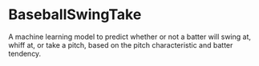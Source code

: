 # BaseballSwingTake
A machine learning model to predict whether or not a batter will swing at, whiff at, or take a pitch, based on the pitch characteristic and batter tendency.
